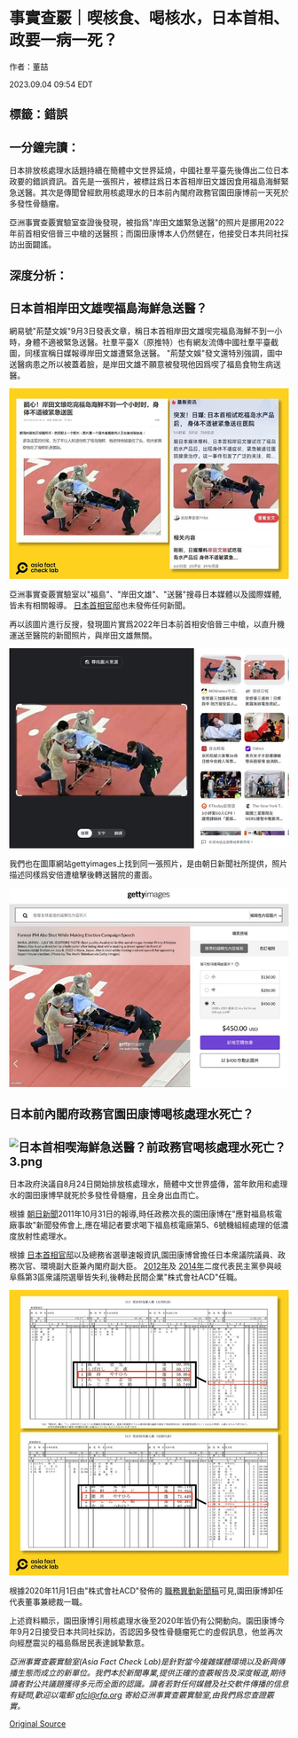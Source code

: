 # 事實查覈｜喫核食、喝核水，日本首相、政要一病一死？

作者：董喆

2023.09.04 09:54 EDT

## 標籤：錯誤

## 一分鐘完讀：

日本排放核處理水話題持續在簡體中文世界延燒，中國社羣平臺先後傳出二位日本政要的錯誤資訊。首先是一張照片，被標註爲日本首相岸田文雄因食用福島海鮮緊急送醫。其次是傳聞曾經飲用核處理水的日本前內閣府政務官園田康博前一天死於多發性骨髓瘤。

亞洲事實查覈實驗室查證後發現，被指爲"岸田文雄緊急送醫"的照片是挪用2022年前首相安倍晉三中槍的送醫照；而園田康博本人仍然健在，他接受日本共同社採訪出面闢謠。

## 深度分析：

## 日本首相岸田文雄喫福島海鮮急送醫？

網易號"荊楚文娛"9月3日發表文章，稱日本首相岸田文雄喫完福島海鮮不到一小時，身體不適被緊急送醫。社羣平臺X（原推特）也有網友流傳中國社羣平臺截圖，同樣宣稱日媒報導岸田文雄遭緊急送醫。 "荊楚文娛"發文還特別強調，圖中送醫病患之所以被蓋着臉，是岸田文雄不願意被發現他因爲喫了福島食物生病送醫。

![日本首相喫海鮮急送醫？前政務官喝核處理水死亡？2.png](images/SEWYA4UBQBZFFYTXJVBOAB62ZE.png)

亞洲事實查覈實驗室以"福島"、"岸田文雄"、"送醫"搜尋日本媒體以及國際媒體,皆未有相關報導。 [日本首相官邸](https://www.kantei.go.jp/cn/noda/meibo/fukudaijin/index.html)也未發佈任何新聞。

再以該圖片進行反搜，發現圖片實爲2022年日本前首相安倍晉三中槍，以直升機運送至醫院的新聞照片，與岸田文雄無關。

![截圖 2023-09-04 13.43.36.png](images/2I72VLQ2AVTAXME6FXRGSU2TQU.png)

我們也在圖庫網站gettyimages上找到同一張照片，是由朝日新聞社所提供，照片描述同樣爲安倍遭槍擊後轉送醫院的畫面。

![截圖 2023-09-04 13.49.39.png](images/HEUELGXMXJ6L5HMMH5ZC6RFNYI.png)

## 日本前內閣府政務官園田康博喝核處理水死亡？

## ![日本首相喫海鮮急送醫？前政務官喝核處理水死亡？3.png](images/social_media "日本首相喫海鮮急送醫？前政務官喝核處理水死亡？3.png")

日本政府決議自8月24日開始排放核處理水，簡體中文世界盛傳，當年飲用和處理水的園田康博早就死於多發性骨髓瘤，且全身出血而亡。

根據 [朝日新聞](https://www.asahi.com/special/10005/TKY201110310428.html)2011年10月31日的報導,時任政務次長的園田康博在"應對福島核電廠事故"新聞發佈會上,應在場記者要求喝下福島核電廠第5、6號機組經處理的低濃度放射性處理水。

根據 [日本首相官邸](https://www.kantei.go.jp/cn/noda/meibo/fukudaijin/index.html)以及總務省選舉速報資訊,園田康博曾擔任日本衆議院議員、政務次官、環境副大臣兼內閣府副大臣。 [2012年](https://www.soumu.go.jp/senkyo/senkyo_s/data/shugiin46/index.html)及 [2014年](https://www.soumu.go.jp/senkyo/senkyo_s/data/shugiin47/index.html)二度代表民主黨參與岐阜縣第3區衆議院選舉皆失利,後轉赴民間企業"株式會社ACD"任職。

![日本首相喫海鮮急送醫？前政務官喝核處理水死亡？4.png](images/KYFQCZ7KJDQ4U2NMXJBUY6OTYY.png)

根據2020年11月1日由"株式會社ACD"發佈的 [職務異動新聞稿](https://www.a-cd.co.jp/news/20201101.html)可見,園田康博卸任代表董事兼總裁一職。

上述資料顯示，園田康博引用核處理水後至2020年皆仍有公開動向。園田康博今年9月2日接受日本共同社採訪，否認因多發性骨髓瘤死亡的虛假訊息，他並再次向經歷震災的福島縣居民表達誠摯歉意。

*亞洲事實查覈實驗室(Asia Fact Check Lab)是針對當今複雜媒體環境以及新興傳播生態而成立的新單位。我們本於新聞專業,提供正確的查覈報告及深度報道,期待讀者對公共議題獲得多元而全面的認識。讀者若對任何媒體及社交軟件傳播的信息有疑問,歡迎以電郵* *afcl@rfa.org* *寄給亞洲事實查覈實驗室,由我們爲您查證覈實。*



[Original Source](https://www.rfa.org/mandarin/shishi-hecha/hc-09042023093849.html)